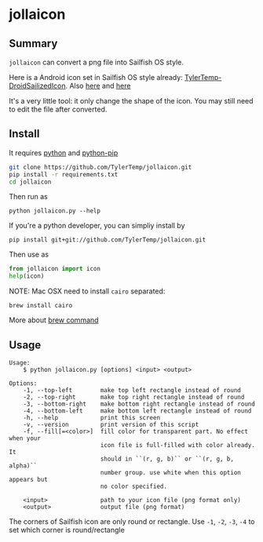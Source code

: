 jollaicon
=========

Summary
-------

`jollaicon` can convert a png file into Sailfish OS style.

Here is a Android icon set in Sailfish OS style already:
[TylerTemp-DroidSailizedIcon](https://github.com/TylerTemp/DroidSailizedIcon).
Also [here](http://talk.maemo.org/showthread.php?t=92073) and
[here](https://together.jolla.com/question/104668/custom-sailfish-os-style-icons-for-android-apps/)

It's a very little tool: it only change the shape of the icon.
You may still need to edit the file after converted.

Install
-------

It requires [python](http://python.org/) and [python-pip](https://pip.pypa.io/en/stable/installing/)

```bash
git clone https://github.com/TylerTemp/jollaicon.git
pip install -r requirements.txt
cd jollaicon
```

Then run as

```
python jollaicon.py --help
```

If you're a python developer, you can simpliy install by

```
pip install git+git://github.com/TylerTemp/jollaicon.git
```

Then use as

```python
from jollaicon import icon
help(icon)
```

NOTE: Mac OSX need to install `cairo` separated:

```
brew install cairo
```

More about [brew command](http://brew.sh/)

Usage
---------

```
Usage:
    $ python jollaicon.py [options] <input> <output>

Options:
    -1, --top-left        make top left rectangle instead of round
    -2, --top-right       make top right rectangle instead of round
    -3, --bottom-right    make bottom right rectangle instead of round
    -4, --bottom-left     make bottom left rectangle instead of round
    -h, --help            print this screen
    -v, --version         print version of this script
    -f, --fill[=<color>]  fill color for transparent part. No effect when your
                          icon file is full-filled with color already. It
                          should in ``(r, g, b)`` or ``(r, g, b, alpha)``
                          number group. use white when this option appears but
                          no color specified.

    <input>               path to your icon file (png format only)
    <output>              output file (png format)
```

The corners of Sailfish icon are only round or rectangle.
Use `-1`, `-2`, `-3`, `-4` to set which corner is round/rectangle